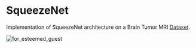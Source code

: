 # SqueezeNet

Implementation of SqueezeNet architecture on a Brain Tumor MRI [Dataset](https://www.kaggle.com/datasets/navoneel/brain-mri-images-for-brain-tumor-detection).


![for_esteemed_guest](https://github.com/user-attachments/assets/80f4d926-d2dd-45db-a5d9-0f83e4e78247)
